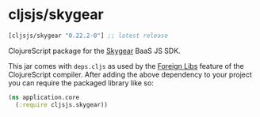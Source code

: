 # cljsjs/skygear

[](dependency)
```clojure
[cljsjs/skygear "0.22.2-0"] ;; latest release
```
[](/dependency)

ClojureScript package for the [Skygear](skygear) BaaS JS SDK.

This jar comes with `deps.cljs` as used by the [Foreign Libs][flibs] feature
of the ClojureScript compiler. After adding the above dependency to your project
you can require the packaged library like so:

```clojure
(ns application.core
  (:require cljsjs.skygear))
```

[flibs]: https://clojurescript.org/reference/packaging-foreign-deps
[skygear]: https://skygear.io
